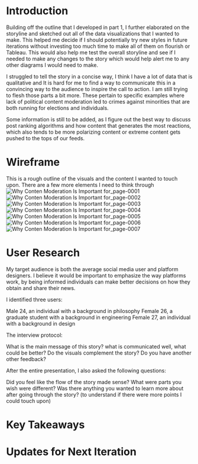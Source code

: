 # Introduction

Building off the outline that I developed in part 1, I further elaborated on the storyline and sketched out all of the data visualizations that I wanted to make. This helped me decide if I should potentially try new styles in future iterations without investing too much time to make all of them on flourish or Tableau. This would also help me test the overall storyline and see if I needed to make any changes to the story which would help alert me to any other diagrams I would need to make. 

I struggled to tell the story in a concise way, I think I have a lot of data that is qualitative and It is hard for me to find a way to communicate this in a convincing way to the audience to inspire the call to action. I am still trying to flesh those parts a bit more. These pertain to specific examples where lack of political content moderation led to crimes against minorities that are both running for elections and individuals.

Some information is still to be added, as I figure out the best way to discuss post ranking algorithms and how content that generates the most reactions, which also tends to be more polarizing content or extreme content gets pushed to the tops of our feeds. 


# Wireframe
This is a rough outline of the visuals and the content I wanted to touch upon. There are a few more elements I need to think through 
![Why Conten Moderation Is Important for_page-0001](https://user-images.githubusercontent.com/117247447/205210036-28bcccb8-298f-45ca-8073-9a0ec91692cb.jpg)
![Why Conten Moderation Is Important for_page-0002](https://user-images.githubusercontent.com/117247447/205210063-46f8bc24-04e1-48cc-846d-d26c3eac6ea5.jpg)
![Why Conten Moderation Is Important for_page-0003](https://user-images.githubusercontent.com/117247447/205210094-c0893b4b-f18c-41a6-ad3e-316800e2cc63.jpg)
![Why Conten Moderation Is Important for_page-0004](https://user-images.githubusercontent.com/117247447/205210117-3325706c-38cd-4510-9bd1-3c1c325b4c46.jpg)
![Why Conten Moderation Is Important for_page-0005](https://user-images.githubusercontent.com/117247447/205210142-7aa4384e-106e-4a72-a989-14b390443b26.jpg)
![Why Conten Moderation Is Important for_page-0006](https://user-images.githubusercontent.com/117247447/205210166-47ade850-f9aa-49c3-9877-75de8b3e772a.jpg)
![Why Conten Moderation Is Important for_page-0007](https://user-images.githubusercontent.com/117247447/205210448-37cfb7ea-43c4-4ccc-aeaf-46d8579cb932.jpg)


# User Research 

My target audience is both the average social media user and platform designers. I believe it would be important to emphasize the way platforms work, by being informed individuals can make better decisions on how they obtain and share their news.

I identified three users:

Male 24, an individual with a background in philosophy 
Female 26, a graduate student with a background in engineering
Female 27, an individual with a background in design

The interview protocol:

What is the main message of this story? what is communicated well, what could be better?
Do the visuals complement the story?
Do you have another other feedback?

After the entire presentation, I also asked the following questions:

Did you feel like the flow of the story made sense? 
What were parts you wish were different? 
Was there anything you wanted to learn more about after going through the story? (to understand if there were more points I could touch upon)


# Key Takeaways 

# Updates for Next Iteration 



